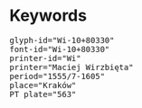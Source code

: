# Keywords
<pre>
glyph-id="Wi-10+80330"
font-id="Wi-10+80330"
printer-id="Wi"
printer="Maciej Wirzbięta"
period="1555/7-1605"
place="Kraków"
PT plate="563"
</pre>
